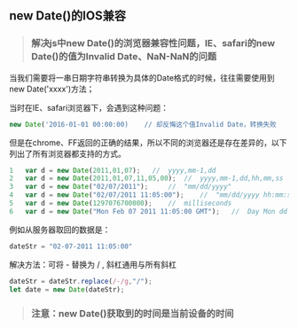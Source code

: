 ## new Date()的IOS兼容

> ### 解决js中new Date()的浏览器兼容性问题，IE、safari的new Date()的值为Invalid Date、NaN-NaN的问题

当我们需要将一串日期字符串转换为具体的Date格式的时候，往往需要使用到new Date('xxxx')方法；

当时在IE、safari浏览器下，会遇到这种问题：
```  js
new Date('2016-01-01 00:00:00)    // 却反悔这个值Invalid Date，转换失败 
```

但是在chrome、FF返回的正确的结果，所以不同的浏览器还是存在差异的，以下列出了所有浏览器都支持的方式。
``` js
1   var d = new Date(2011,01,07);   //  yyyy,mm-1,dd
2   var d = new Date(2011,01,07,11,05,00);  //  yyyy,mm-1,dd,hh,mm,ss
3   var d = new Date("02/07/2011");     //  "mm/dd/yyyy"
4   var d = new Date("02/07/2011 11:05:00");    //  "mm/dd/yyyy hh:mm:ss"
5   var d = new Date(1297076700000);    //  milliseconds
6   var d = new Date("Mon Feb 07 2011 11:05:00 GMT");   //  Day Mon dd yyyy hh:mm:ss GMT/UTC"
```

例如从服务器取回的数据是：
``` js
dateStr = "02-07-2011 11:05:00"
```

解决方法：可将 - 替换为 / , 斜杠通用与所有斜杠
``` js
dateStr = dateStr.replace(/-/g,"/");
let date = new Date(dateStr);
```

> ### 注意：new Date()获取到的时间是当前设备的时间